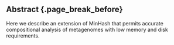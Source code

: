 ## Abstract {.page_break_before}

Here we describe an extension of MinHash that permits accurate compositional analysis of metagenomes with low memory and disk requirements.



